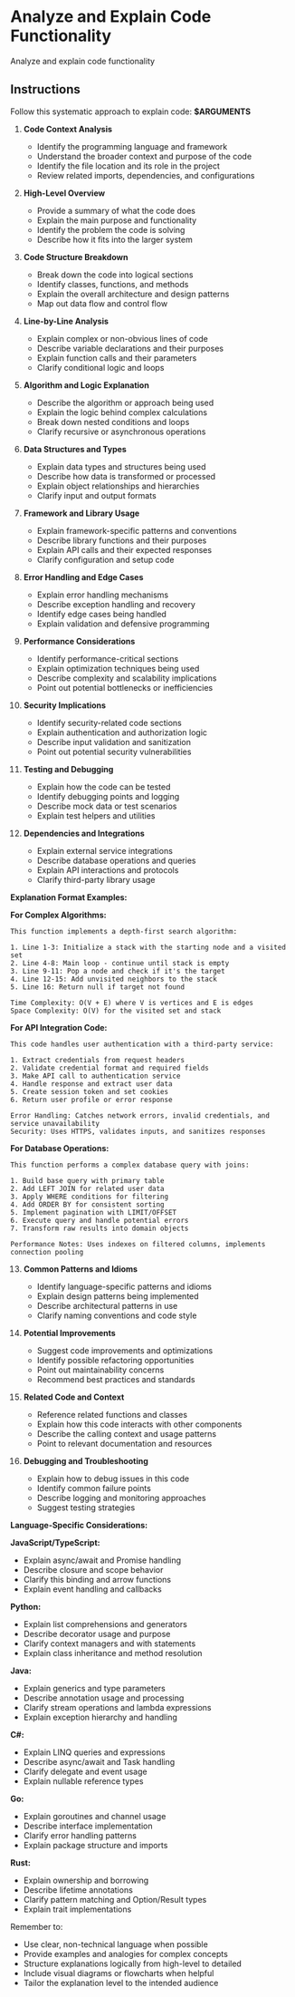 # Analyze and Explain Code Functionality

Analyze and explain code functionality

## Instructions

Follow this systematic approach to explain code: **$ARGUMENTS**

1. **Code Context Analysis**

   - Identify the programming language and framework
   - Understand the broader context and purpose of the code
   - Identify the file location and its role in the project
   - Review related imports, dependencies, and configurations

2. **High-Level Overview**

   - Provide a summary of what the code does
   - Explain the main purpose and functionality
   - Identify the problem the code is solving
   - Describe how it fits into the larger system

3. **Code Structure Breakdown**

   - Break down the code into logical sections
   - Identify classes, functions, and methods
   - Explain the overall architecture and design patterns
   - Map out data flow and control flow

4. **Line-by-Line Analysis**

   - Explain complex or non-obvious lines of code
   - Describe variable declarations and their purposes
   - Explain function calls and their parameters
   - Clarify conditional logic and loops

5. **Algorithm and Logic Explanation**

   - Describe the algorithm or approach being used
   - Explain the logic behind complex calculations
   - Break down nested conditions and loops
   - Clarify recursive or asynchronous operations

6. **Data Structures and Types**

   - Explain data types and structures being used
   - Describe how data is transformed or processed
   - Explain object relationships and hierarchies
   - Clarify input and output formats

7. **Framework and Library Usage**

   - Explain framework-specific patterns and conventions
   - Describe library functions and their purposes
   - Explain API calls and their expected responses
   - Clarify configuration and setup code

8. **Error Handling and Edge Cases**

   - Explain error handling mechanisms
   - Describe exception handling and recovery
   - Identify edge cases being handled
   - Explain validation and defensive programming

9. **Performance Considerations**

   - Identify performance-critical sections
   - Explain optimization techniques being used
   - Describe complexity and scalability implications
   - Point out potential bottlenecks or inefficiencies

10. **Security Implications**

    - Identify security-related code sections
    - Explain authentication and authorization logic
    - Describe input validation and sanitization
    - Point out potential security vulnerabilities

11. **Testing and Debugging**

    - Explain how the code can be tested
    - Identify debugging points and logging
    - Describe mock data or test scenarios
    - Explain test helpers and utilities

12. **Dependencies and Integrations**
    - Explain external service integrations
    - Describe database operations and queries
    - Explain API interactions and protocols
    - Clarify third-party library usage

**Explanation Format Examples:**

**For Complex Algorithms:**

```
This function implements a depth-first search algorithm:

1. Line 1-3: Initialize a stack with the starting node and a visited set
2. Line 4-8: Main loop - continue until stack is empty
3. Line 9-11: Pop a node and check if it's the target
4. Line 12-15: Add unvisited neighbors to the stack
5. Line 16: Return null if target not found

Time Complexity: O(V + E) where V is vertices and E is edges
Space Complexity: O(V) for the visited set and stack
```

**For API Integration Code:**

```
This code handles user authentication with a third-party service:

1. Extract credentials from request headers
2. Validate credential format and required fields
3. Make API call to authentication service
4. Handle response and extract user data
5. Create session token and set cookies
6. Return user profile or error response

Error Handling: Catches network errors, invalid credentials, and service unavailability
Security: Uses HTTPS, validates inputs, and sanitizes responses
```

**For Database Operations:**

```
This function performs a complex database query with joins:

1. Build base query with primary table
2. Add LEFT JOIN for related user data
3. Apply WHERE conditions for filtering
4. Add ORDER BY for consistent sorting
5. Implement pagination with LIMIT/OFFSET
6. Execute query and handle potential errors
7. Transform raw results into domain objects

Performance Notes: Uses indexes on filtered columns, implements connection pooling
```

13. **Common Patterns and Idioms**

    - Identify language-specific patterns and idioms
    - Explain design patterns being implemented
    - Describe architectural patterns in use
    - Clarify naming conventions and code style

14. **Potential Improvements**

    - Suggest code improvements and optimizations
    - Identify possible refactoring opportunities
    - Point out maintainability concerns
    - Recommend best practices and standards

15. **Related Code and Context**

    - Reference related functions and classes
    - Explain how this code interacts with other components
    - Describe the calling context and usage patterns
    - Point to relevant documentation and resources

16. **Debugging and Troubleshooting**
    - Explain how to debug issues in this code
    - Identify common failure points
    - Describe logging and monitoring approaches
    - Suggest testing strategies

**Language-Specific Considerations:**

**JavaScript/TypeScript:**

- Explain async/await and Promise handling
- Describe closure and scope behavior
- Clarify this binding and arrow functions
- Explain event handling and callbacks

**Python:**

- Explain list comprehensions and generators
- Describe decorator usage and purpose
- Clarify context managers and with statements
- Explain class inheritance and method resolution

**Java:**

- Explain generics and type parameters
- Describe annotation usage and processing
- Clarify stream operations and lambda expressions
- Explain exception hierarchy and handling

**C#:**

- Explain LINQ queries and expressions
- Describe async/await and Task handling
- Clarify delegate and event usage
- Explain nullable reference types

**Go:**

- Explain goroutines and channel usage
- Describe interface implementation
- Clarify error handling patterns
- Explain package structure and imports

**Rust:**

- Explain ownership and borrowing
- Describe lifetime annotations
- Clarify pattern matching and Option/Result types
- Explain trait implementations

Remember to:

- Use clear, non-technical language when possible
- Provide examples and analogies for complex concepts
- Structure explanations logically from high-level to detailed
- Include visual diagrams or flowcharts when helpful
- Tailor the explanation level to the intended audience

